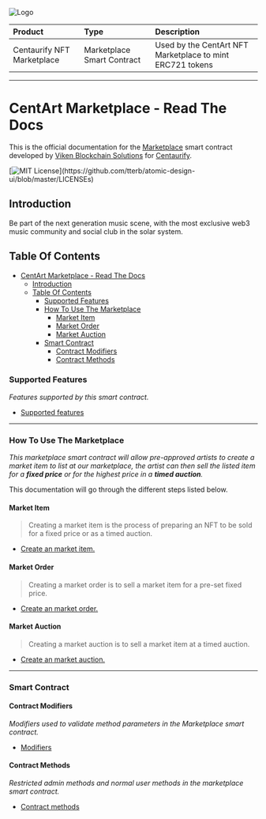 ![Logo](https://www.centaurify.com/_next/image?url=%2Fimg%2Flogo%2Fcentaurify-logo.svg&w=1920&q=75)

| Product                     | Type                       | Description                                               |
| :--------                   | :-------                   | :-------------------------                                |
| Centaurify NFT Marketplace  | Marketplace Smart Contract | Used by the CentArt NFT Marketplace to mint ERC721 tokens |

---

# CentArt Marketplace - Read The Docs

This is the official documentation for the [Marketplace](https://github.com/CentaurifyOrg/smart_contracts/tree/main/contracts/NFT/Marketplace/) smart contract developed by [Viken Blockchain Solutions](https://www.vikenblockchain.com) for [Centaurify](https://www.centaurify.com).

[![MIT License](https://img.shields.io/apm/l/atomic-design-ui.svg?)](https://github.com/tterb/atomic-design-ui/blob/master/LICENSEs)

## Introduction

Be part of the next generation music scene, with the most exclusive web3 music community and social club in the solar system.

## Table Of Contents

- [CentArt Marketplace - Read The Docs](#centart-marketplace---read-the-docs)
  - [Introduction](#introduction)
  - [Table Of Contents](#table-of-contents)
    - [Supported Features](#supported-features)
    - [How To Use The Marketplace](#how-to-use-the-marketplace)
      - [Market Item](#market-item)
      - [Market Order](#market-order)
      - [Market Auction](#market-auction)
    - [Smart Contract](#smart-contract)
      - [Contract Modifiers](#contract-modifiers)
      - [Contract Methods](#contract-methods)

### Supported Features

_Features supported by this smart contract._

- [Supported features](Supported_features.md#supported-features) 

---  

### How To Use The Marketplace

_This marketplace smart contract will allow pre-approved artists to create a market item to list at our marketplace, the artist can then sell the listed item for a **fixed price** or for the highest price in a **timed auction**._

This documentation will go through the different steps listed below.  

#### Market Item

> Creating a market item is the process of preparing an NFT to be sold for a fixed price or as a timed auction.

- [Create an market item.](CreateItem.md#create-an-market-item "Link to description of how to create an market item.")

#### Market Order

> Creating a market order is to sell a market item for a pre-set fixed price.

- [Create an market order.](Createorder.md#create-an-market-order "Link to description of how to create an market order.")

#### Market Auction

> Creating a market auction is to sell a market item at a timed auction.

- [Create an market auction.](Createauction.md#create-an-market-auction "Link to description of how to create an market auction.")

---  

### Smart Contract  

#### Contract Modifiers

_Modifiers used to validate method parameters in the Marketplace smart contract._

- [Modifiers](Modifiers.md#contract-modifiers)

#### Contract Methods

_Restricted admin methods and normal user methods in the marketplace smart contract._

- [Contract methods](#contract-methods)

